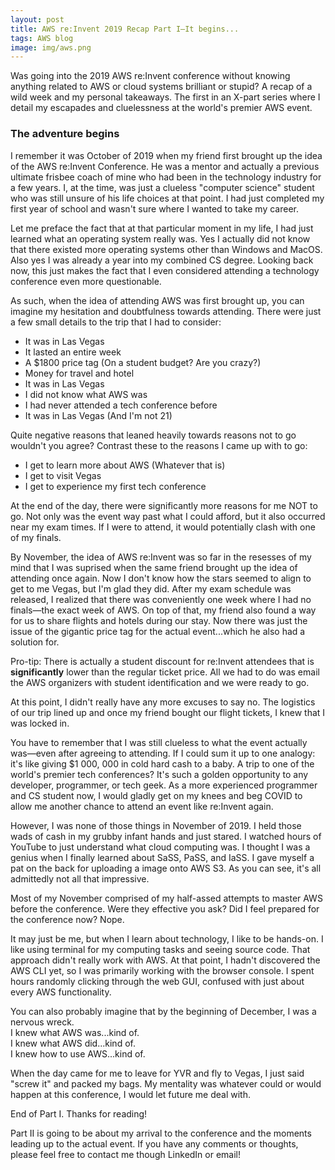```yaml
---
layout: post
title: AWS re:Invent 2019 Recap Part I—It begins...
tags: AWS blog 
image: img/aws.png
---
```


Was going into the 2019 AWS re:Invent conference without knowing anything related to AWS or cloud systems brilliant or stupid? A recap of a wild week and my personal takeaways. The first in an X-part series where I detail my escapades and cluelessness at the world's premier AWS event. 

### The adventure begins

I remember it was October of 2019 when my friend first brought up the idea of the AWS re:Invent Conference. He was a mentor and actually a previous ultimate frisbee coach of mine who had been in the technology industry for a few years. I, at the time, was just a clueless "computer science" student who was still unsure of his life choices at that point. I had just completed my first year of school and wasn't sure where I wanted to take my career. 

Let me preface the fact that at that particular moment in my life, I had just learned what an operating system really was. Yes I actually did not know that there existed more operating systems other than Windows and MacOS. Also yes I was already a year into my combined CS degree. Looking back now, this just makes the fact that I even considered attending a technology conference even more questionable. 

As such, when the idea of attending AWS was first brought up, you can imagine my hesitation and doubtfulness towards attending. There were just a few small details to the trip that I had to consider:

- It was in Las Vegas
- It lasted an entire week
- A $1800 price tag (On a student budget? Are you crazy?)
- Money for travel and hotel 
- It was in Las Vegas
- I did not know what AWS was
- I had never attended a tech conference before
- It was in Las Vegas (And I'm not 21)

Quite negative reasons that leaned heavily towards reasons not to go wouldn't you agree? Contrast these to the reasons I came up with to go:

- I get to learn more about AWS (Whatever that is)
- I get to visit Vegas 
- I get to experience my first tech conference

At the end of the day, there were significantly more reasons for me NOT to go. Not only was the event way past what I could afford, but it also occurred near my exam times. If I were to attend, it would potentially clash with one of my finals. 

By November, the idea of AWS re:Invent was so far in the resesses of my mind that I was suprised when the same friend brought up the idea of attending once again. Now I don't know how the stars seemed to align to get to me Vegas, but I'm glad they did. After my exam schedule was released, I realized that there was conveniently one week where I had no finals—the exact week of AWS. On top of that, my friend also found a way for us to share flights and hotels during our stay. Now there was just the issue of the gigantic price tag for the actual event...which he also had a solution for.  

Pro-tip: There is actually a student discount for re:Invent attendees that is **significantly** lower than the regular ticket price. All we had to do was email the AWS organizers with student identification and we were ready to go. 

At this point, I didn't really have any more excuses to say no. The logistics of our trip lined up and once my friend bought our flight tickets, I knew that I was locked in. 

You have to remember that I was still clueless to what the event actually was—even after agreeing to attending. If I could sum it up to one analogy: it's like giving $1 000, 000 in cold hard cash to a baby. A trip to one of the world's premier tech conferences? It's such a golden opportunity to any developer, programmer, or tech geek. As a more experienced programmer and CS student now, I would gladly get on my knees and beg COVID to allow me another chance to attend an event like re:Invent again. 

However, I was none of those things in November of 2019. I held those wads of cash in my grubby infant hands and just stared. I watched hours of YouTube to just understand what cloud computing was. I thought I was a genius when I finally learned about SaSS, PaSS, and IaSS. I gave myself a pat on the back for uploading a image onto AWS S3. As you can see, it's all admittedly not all that impressive. 

Most of my November comprised of my half-assed attempts to master AWS before the conference. Were they effective you ask? Did I feel prepared for the conference now? Nope. 

It may just be me, but when I learn about technology, I like to be hands-on. I like using terminal for my computing tasks and seeing source code. That approach didn't really work with AWS. At that point, I hadn't discovered the AWS CLI yet, so I was primarily working with the browser console. I spent hours randomly clicking through the web GUI, confused with just about every AWS functionality. 

You can also probably imagine that by the beginning of December, I was a nervous wreck.  
I knew what AWS was...kind of.  
I knew what AWS did...kind of.  
I knew how to use AWS...kind of.  

When the day came for me to leave for YVR and fly to Vegas, I just said "screw it" and packed my bags. My mentality was whatever could or would happen at this conference, I would let future me deal with. 

End of Part I. Thanks for reading! 

Part II is going to be about my arrival to the conference and the moments leading up to the actual event. If you have any comments or thoughts, please feel free to contact me though LinkedIn or email!
